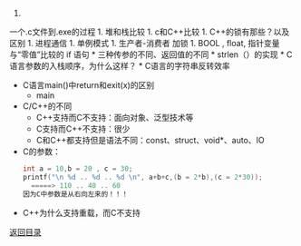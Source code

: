 1. 
一个.c文件到.exe的过程
1. 
堆和栈比较
1. 
c和C++比较
1. 
C++的锁有那些？以及区别
1. 
进程通信
1. 
单例模式
1. 
生产者-消费者  加锁
1. 
BOOL , float, 指针变量 与“零值”比较的 if 语句
* 
三种传参的不同、返回值的不同
* 
strlen（）的实现
* 
C语言参数的入栈顺序，为什么这样？
* 
C语言的字符串反转效率
* C语言main()中return和exit(x)的区别
  * main
* C/C++的不同
  * C++支持而C不支持：面向对象、泛型技术等
  * C支持而C++不支持：很少
  * C和C++都支持但是语法不同：const、struct、void*、auto、IO
* C的参数：
  ```C
  int a = 10,b = 20 , c = 30;
  printf("\n %d .. %d .. %d \n", a+b+c,(b = 2*b),(c = 2*30));
    =====> 110 .. 40 .. 60
  因为C中参数是从右向左来的！！！ 
  ```
* C++为什么支持重载，而C不支持 




[返回目录](README.md)